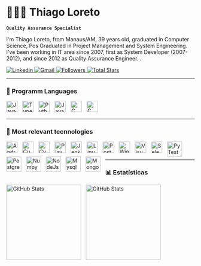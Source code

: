 # 👩🏻‍💻 Thiago Loreto

**`Quality Assurance Specialist`**

I'm Thiago Loreto, from Manaus/AM, 39 years old, graduated in Computer Science, Pos Graduated in Project Management and System Engineering. I've been working in IT area since 2007, first as System Developer (2007-2012), and since 2012 as Quality Assurance Engineer.
.

<p align="left">
    <a href="https://www.linkedin.com/in/thiagoloreto85" target="_blank">
        <img 
            alt="Linkedin" 
            title="Follow me at Linkedin" 
            src="https://img.shields.io/badge/-LinkedIn-%230077B5?style=for-the-badge&logo=linkedin&logoColor=white" target="_blank"
        />
    </a>
    <a href="mailto:loreto.thiago85@gmail.com">
        <img 
            alt="Gmail" 
            title="Send me an e-mail" 
            src="https://img.shields.io/badge/Gmail-D14836?style=for-the-badge&logo=gmail&logoColor=white" target="_blank"
        />
    <a href="https://github.com/tloreto85?tab=followers">
        <img 
            alt="Followers" 
            title="Follow me at Github" 
            src="https://custom-icon-badges.demolab.com/github/followers/tloreto85?color=236ad3&labelColor=1155ba&style=for-the-badge&logo=github&label=Followers&logoColor=white"
        />
    </a>
    <a href="https://github.com/tloreto85?tab=repositories&sort=stargazers">
        <img 
            alt="Total Stars" 
            title="Total stars at GitHub" 
            src="https://custom-icon-badges.demolab.com/github/stars/tloreto85?color=55960c&style=for-the-badge&labelColor=488207&logo=star&label=Stars"
        />
    </a>
</p>

---

### 🤖 Programm Languages

<img 
    align="left" 
    alt="JavaScript" 
    title="JavaScript"
    width="30px" 
    style="padding-right: 10px;" 
    src="https://cdn.jsdelivr.net/gh/devicons/devicon@latest/icons/javascript/javascript-original.svg" 
/>
<img 
    align="left" 
    alt="TypeScript"
    title="TypeScript" 
    width="30px" 
    style="padding-right: 10px;" 
    src="https://cdn.jsdelivr.net/gh/devicons/devicon@latest/icons/typescript/typescript-original.svg" 
/>
<img 
    align="left" 
    alt="Python" 
    title="Python"
    width="30px" 
    style="padding-right: 10px;" 
    src="https://cdn.jsdelivr.net/gh/devicons/devicon@latest/icons/python/python-original.svg" 
/>
<img
    align="left"
    alt="Java"
    title="Java"
    width="30px"
    style="padding-right: 10px;"
    src="https://cdn.jsdelivr.net/gh/devicons/devicon@latest/icons/java/java-original-wordmark.svg" 
/>
<img
    align="left"
    alt="C"
    title="C"
    width="30px"
    style="padding-right: 10px;"
    src="https://cdn.jsdelivr.net/gh/devicons/devicon@latest/icons/c/c-original.svg"
/>
<img
    align="left"
    alt="C"
    title="C"
    width="30px"
    style="padding-right: 10px;"
    src="https://cdn.jsdelivr.net/gh/devicons/devicon@latest/icons/cplusplus/cplusplus-original.svg" 
/>
          
<br/>
<br/>

---

### 🤖 Most relevant tecnnologies

<img
    align="left"
    alt="Android"
    title="Android"
    width="30px"
    style="padding-right: 10px;"
    src="https://cdn.jsdelivr.net/gh/devicons/devicon@latest/icons/android/android-original-wordmark.svg"
/>
<img
    align="left"
    alt="Cucumber"
    title="Cucumber"
    width="30px"
    style="padding-right: 10px;"
    src="https://cdn.jsdelivr.net/gh/devicons/devicon@latest/icons/cucumber/cucumber-plain.svg"
/>
<img
    align="left"
    alt="Cypress"
    title="Cypress"
    width="30px"
    style="padding-right: 10px;"
    src="https://cdn.jsdelivr.net/gh/devicons/devicon@latest/icons/cypressio/cypressio-original.svg"
/>
<img
    align="left"
    alt="Playwright"
    title="Playwright"
    width="30px"
    style="padding-right: 10px;"
    src="https://cdn.jsdelivr.net/gh/devicons/devicon@latest/icons/playwright/playwright-original.svg"
/>
<img
    align="left"
    alt="Jenkins"
    title="Jenkins"
    width="30px"
    style="padding-right: 10px;"
    src="https://cdn.jsdelivr.net/gh/devicons/devicon@latest/icons/jenkins/jenkins-original.svg"
/> 
<img
    align="left"
    alt="Linux"
    title="Linux"
    width="30px"
    style="padding-right: 10px;"
    src="https://cdn.jsdelivr.net/gh/devicons/devicon@latest/icons/linux/linux-original.svg"
/>           

<img
    align="left"
    alt="Postman"
    title="Postman"
    width="30px"
    style="padding-right: 10px;"
    src="https://cdn.jsdelivr.net/gh/devicons/devicon@latest/icons/postman/postman-original.svg"
/>
<img
    align="left"
    alt="Windows"
    title="Windows"
    width="30px"
    style="padding-right: 10px;"
    src="https://cdn.jsdelivr.net/gh/devicons/devicon@latest/icons/windows11/windows11-original.svg" 
/>
<img
    align="left"
    alt="Visual Studio"
    title="Visual Studio"
    width="30px"
    style="padding-right: 10px;"
    src="https://cdn.jsdelivr.net/gh/devicons/devicon@latest/icons/visualstudio/visualstudio-original.svg" 
/>
<img
    align="left"
    alt="Selenium"
    title="Selenium"
    width="30px"
    style="padding-right: 10px;"
    src="https://cdn.jsdelivr.net/gh/devicons/devicon@latest/icons/selenium/selenium-original.svg" 
/>
<img
    align="left"
    alt="PyTest"
    title="PyTest"
    width="40px"
    style="padding-right: 10px;"
    src="https://cdn.jsdelivr.net/gh/devicons/devicon@latest/icons/pytest/pytest-original-wordmark.svg"  
/>
<img
    align="left"
    alt="Postgresql"
    title="Postgresql"
    width="40px"
    style="padding-right: 10px;"
    src="https://cdn.jsdelivr.net/gh/devicons/devicon@latest/icons/postgresql/postgresql-original-wordmark.svg" 
/>
<img
    align="left"
    alt="Numpy"
    title="Numpy"
    width="40px"
    style="padding-right: 10px;"
    src="https://cdn.jsdelivr.net/gh/devicons/devicon@latest/icons/numpy/numpy-plain-wordmark.svg" 
/>
<img
    align="left"
    alt="NodeJs"
    title="NodeJs"
    width="40px"
    style="padding-right: 10px;"
    src="https://cdn.jsdelivr.net/gh/devicons/devicon@latest/icons/nodejs/nodejs-plain-wordmark.svg" 
/>
<img
    align="left"
    alt="Mysql"
    title="Mysql"
    width="40px"
    style="padding-right: 10px;"
    src="https://cdn.jsdelivr.net/gh/devicons/devicon@latest/icons/mysql/mysql-original-wordmark.svg" 
/>
<img
    align="left"
    alt="MongoDB"
    title="MongoDB"
    width="40px"
    style="padding-right: 10px;"
    src="https://cdn.jsdelivr.net/gh/devicons/devicon@latest/icons/mongodb/mongodb-plain-wordmark.svg" 
/>
          
<br/>
<br/>

---



### 📊 Estatísticas

<p>
  <img 
    align="left" 
    alt="GitHub Stats" 
    height="200" 
    style="padding-right: 10px;" 
    src="https://github-readme-stats.vercel.app/api?username=tloreto85&show_icons=true&theme=tokyonight&include_all_commits=true&locale=pt-br" 
  />

  <img 
      align="left" 
      alt="GitHub Stats" 
      height="200" 
      src="https://github-readme-stats.vercel.app/api/top-langs/?username=larissakich&theme=tokyonight&layout=compact&custom_title=Tecnologias&langs_count=9" 
  />
</p>

